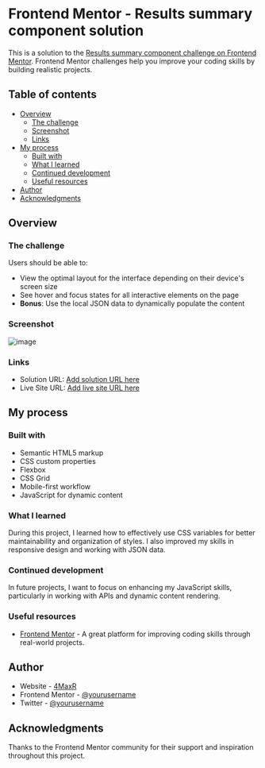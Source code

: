 # Frontend Mentor - Results summary component solution

This is a solution to the [Results summary component challenge on Frontend Mentor](https://www.frontendmentor.io/challenges/results-summary-component-CE_K6s0maV). Frontend Mentor challenges help you improve your coding skills by building realistic projects. 

## Table of contents

- [Overview](#overview)
  - [The challenge](#the-challenge)
  - [Screenshot](#screenshot)
  - [Links](#links)
- [My process](#my-process)
  - [Built with](#built-with)
  - [What I learned](#what-i-learned)
  - [Continued development](#continued-development)
  - [Useful resources](#useful-resources)
- [Author](#author)
- [Acknowledgments](#acknowledgments)

## Overview

### The challenge

Users should be able to:

- View the optimal layout for the interface depending on their device's screen size
- See hover and focus states for all interactive elements on the page
- **Bonus**: Use the local JSON data to dynamically populate the content

### Screenshot

![image](https://github.com/user-attachments/assets/23d6b1cf-3237-4e16-9572-a248c8e9a3ad)

### Links

- Solution URL: [Add solution URL here](https://your-solution-url.com)
- Live Site URL: [Add live site URL here](https://your-live-site-url.com)

## My process

### Built with

- Semantic HTML5 markup
- CSS custom properties
- Flexbox
- CSS Grid
- Mobile-first workflow
- JavaScript for dynamic content

### What I learned

During this project, I learned how to effectively use CSS variables for better maintainability and organization of styles. I also improved my skills in responsive design and working with JSON data.

### Continued development

In future projects, I want to focus on enhancing my JavaScript skills, particularly in working with APIs and dynamic content rendering.

### Useful resources

- [Frontend Mentor](https://www.frontendmentor.io/) - A great platform for improving coding skills through real-world projects.

## Author

- Website - [4MaxR](https://github.com/4MaxR)
- Frontend Mentor - [@yourusername](https://www.frontendmentor.io/profile/yourusername)
- Twitter - [@yourusername](https://www.twitter.com/yourusername)

## Acknowledgments

Thanks to the Frontend Mentor community for their support and inspiration throughout this project.

